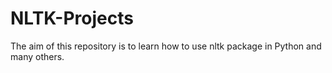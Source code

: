 # NLTK-Projects
The aim of this repository is to learn how to use nltk package in Python and many others.
